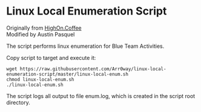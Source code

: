 # Linux Local Enumeration Script

Originally from [HighOn.Coffee](https://highon.coffee)  
Modified by Austin Pasquel

The script performs linux enumeration for Blue Team Activities.

Copy script to target and execute it: 

```
wget https://raw.githubusercontent.com/Arr0way/linux-local-enumeration-script/master/linux-local-enum.sh
chmod linux-local-enum.sh
./linux-local-enum.sh 
```

The script logs all output to file enum.log, which is created in the script root directory. 
